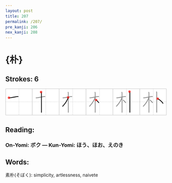 ```yaml
---
layout: post
title: 207
permalink: /207/
pre_kanji: 206
nex_kanji: 208
---
```


# {朴}

## Strokes: 6

<div class="stroke"><img src="../images/E69CB4.png" /></div>

## Reading:

### On-Yomi: ボク &mdash; Kun-Yomi: ほう、ほお、えのき

## Words:

素朴(そぼく): simplicity, artlessness, naivete
